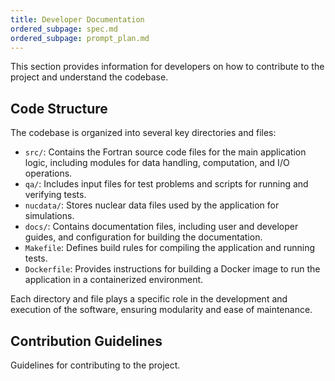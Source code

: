 ```yaml
---
title: Developer Documentation
ordered_subpage: spec.md
ordered_subpage: prompt_plan.md
---
```


This section provides information for developers on how to contribute to the project and understand the codebase.

## Code Structure

The codebase is organized into several key directories and files:

- `src/`: Contains the Fortran source code files for the main application logic, including modules for data handling, computation, and I/O operations.
- `qa/`: Includes input files for test problems and scripts for running and verifying tests.
- `nucdata/`: Stores nuclear data files used by the application for simulations.
- `docs/`: Contains documentation files, including user and developer guides, and configuration for building the documentation.
- `Makefile`: Defines build rules for compiling the application and running tests.
- `Dockerfile`: Provides instructions for building a Docker image to run the application in a containerized environment.

Each directory and file plays a specific role in the development and execution of the software, ensuring modularity and ease of maintenance.

## Contribution Guidelines

Guidelines for contributing to the project.
